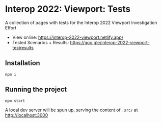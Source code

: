 # Interop 2022: Viewport: Tests

A collection of pages with tests for the Interop 2022 Viewport Investigation Effort

- View online: https://interop-2022-viewport.netlify.app/
- Tested Scenarios + Results: https://goo.gle/interop-2022-viewport-testresults

## Installation

```
npm i
```

## Running the project

```
npm start
```

A local dev server will be spun up, serving the content of `.src/` at [http://localhost:3000](http://localhost:3000)